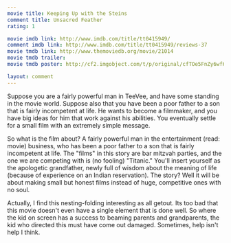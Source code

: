 ```yaml
---
movie title: Keeping Up with the Steins
comment title: Unsacred Feather
rating: 1

movie imdb link: http://www.imdb.com/title/tt0415949/
comment imdb link: http://www.imdb.com/title/tt0415949/reviews-37
movie tmdb link: http://www.themoviedb.org/movie/21014
movie tmdb trailer: 
movie tmdb poster: http://cf2.imgobject.com/t/p/original/cfTOe5FnZy6wfKaqbk1AnoSUGm0.jpg

layout: comment
---
```


Suppose you are a fairly powerful man in TeeVee, and have some standing in the movie world. Suppose also that you have been a poor father to a son that is fairly incompetent at life. He wants to become a filmmaker, and you have big ideas for him that work against his abilities. You eventually settle for a small film with an extremely simple message.

So what is the film about? A fairly powerful man in the entertainment (read: movie) business, who has been a poor father to a son that is fairly incompetent at life. The "films" in this story are bar mitzvah parties, and the one we are competing with is (no fooling) "Titanic." You'll insert yourself as the apologetic grandfather, newly full of wisdom about the meaning of life (because of experience on an Indian reservation). The story? Well it will be about making small but honest films instead of huge, competitive ones with no soul.

Actually, I find this nesting-folding interesting as all getout. Its too bad that this movie doesn't even have a single element that is done well. So where the kid on screen has a success to beaming parents and grandparents, the kid who directed this must have come out damaged. Sometimes, help isn't help I think.